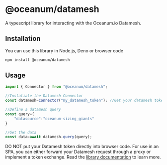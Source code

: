 # @oceanum/datamesh

A typescript library for interacting with the Oceanum.io Datamesh.

## Installation

You can use this library in Node.js, Deno or browser code

```sh
npm install @oceanum/datamesh
```

## Usage

```javascript
import { Connector } from "@oceanum/datamesh";

//Instatiate the Datamesh Connector
const datamesh=Connector("my_datamesh_token"); //Get your datamesh token from your Oceanum.io account

//Define a datamesh query
const query={
    "datasource":"oceanum-sizing_giants"
}

//Get the data
const data=await datamesh.query(query);
```

DO NOT put your Datamesh token directly into browser code. For use in an SPA, you can either forward your Datamesh request through a proxy or implement a token exchange. Read the [library documentation](https://oceanum-js.oceanum.io/) to learn more.